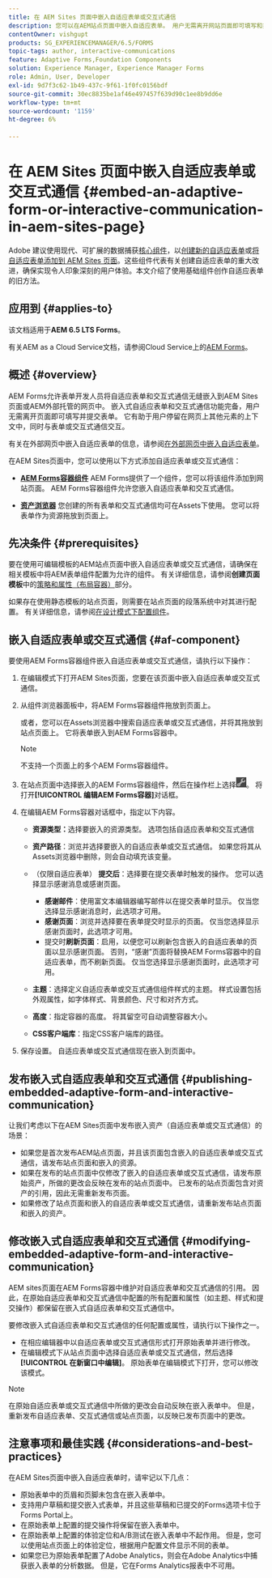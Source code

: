 ```yaml
---
title: 在 AEM Sites 页面中嵌入自适应表单或交互式通信
description: 您可以在AEM站点页面中嵌入自适应表单。 用户无需离开网站页面即可填写和提交表单。
contentOwner: vishgupt
products: SG_EXPERIENCEMANAGER/6.5/FORMS
topic-tags: author, interactive-communications
feature: Adaptive Forms,Foundation Components
solution: Experience Manager, Experience Manager Forms
role: Admin, User, Developer
exl-id: 9d7f3c62-1b49-437c-9f61-1f0fc0156bdf
source-git-commit: 30ec8835be1af46e497457f639d90c1ee8b9dd6e
workflow-type: tm+mt
source-wordcount: '1159'
ht-degree: 6%

---
```


# 在 AEM Sites 页面中嵌入自适应表单或交互式通信 {#embed-an-adaptive-form-or-interactive-communication-in-aem-sites-page}

<span class="preview">Adobe 建议使用现代、可扩展的数据捕获[核心组件](https://experienceleague.adobe.com/docs/experience-manager-core-components/using/adaptive-forms/introduction.html)，以[创建新的自适应表单](/help/forms/using/create-an-adaptive-form-core-components.md)或[将自适应表单添加到 AEM Sites 页面](/help/forms/using/create-or-add-an-adaptive-form-to-aem-sites-page.md)。这些组件代表有关创建自适应表单的重大改进，确保实现令人印象深刻的用户体验。本文介绍了使用基础组件创作自适应表单的旧方法。</span>

## 应用到 {#applies-to}

该文档适用于&#x200B;**AEM 6.5 LTS Forms**。

有关AEM as a Cloud Service文档，请参阅Cloud Service上的[AEM Forms](https://experienceleague.adobe.com/docs/experience-manager-cloud-service/content/forms/integrate/services/embed-adaptive-form-aem-sites.html)。


## 概述 {#overview}

AEM Forms允许表单开发人员将自适应表单和交互式通信无缝嵌入到AEM Sites页面或AEM外部托管的网页中。 嵌入式自适应表单和交互式通信功能完备，用户无需离开页面即可填写并提交表单。 它有助于用户停留在网页上其他元素的上下文中，同时与表单或交互式通信交互。

有关在外部网页中嵌入自适应表单的信息，请参阅[在外部网页中嵌入自适应表单](/help/forms/using/embed-adaptive-form-external-web-page.md)。

在AEM Sites页面中，您可以使用以下方式添加自适应表单或交互式通信：

* **[AEM Forms容器组件](/help/forms/using/embed-adaptive-form-aem-sites.md#af-component)**
AEM Forms提供了一个组件，您可以将该组件添加到网站页面。 AEM Forms容器组件允许您嵌入自适应表单和交互式通信。

* **[资产浏览器](/help/forms/using/embed-adaptive-form-aem-sites.md#asset-browser)**
您创建的所有表单和交互式通信均可在Assets下使用。 您可以将表单作为资源拖放到页面上。

## 先决条件 {#prerequisites}

要在使用可编辑模板的AEM站点页面中嵌入自适应表单或交互式通信，请确保在相关模板中将AEM表单组件配置为允许的组件。 有关详细信息，请参阅&#x200B;**创建页面模板**&#x200B;中的[策略和属性（布局容器）](/help/sites-authoring/templates.md)部分。

如果存在使用静态模板的站点页面，则需要在站点页面的段落系统中对其进行配置。 有关详细信息，请参阅[在设计模式下配置组件](/help/sites-authoring/default-components-designmode.md)。

## 嵌入自适应表单或交互式通信 {#af-component}

要使用AEM Forms容器组件嵌入自适应表单或交互式通信，请执行以下操作：

1. 在编辑模式下打开AEM Sites页面，您要在该页面中嵌入自适应表单或交互式通信。
1. 从组件浏览器面板中，将AEM Forms容器组件拖放到页面上。

   或者，您可以在Assets浏览器中搜索自适应表单或交互式通信，并将其拖放到站点页面上。 它将表单嵌入到AEM Forms容器中。

   >[!NOTE]
   >
   >不支持一个页面上的多个AEM Forms容器组件。

1. 在站点页面中选择嵌入的AEM Forms容器组件，然后在操作栏上选择![settings_icon](assets/settings_icon.png)。 将打开&#x200B;**[!UICONTROL 编辑AEM Forms容器]**&#x200B;对话框。
1. 在编辑AEM Forms容器对话框中，指定以下内容。

   * **资源类型：**&#x200B;选择要嵌入的资源类型。 选项包括自适应表单和交互式通信
   * **资产路径**：浏览并选择要嵌入的自适应表单或交互式通信。 如果您将其从Assets浏览器中删除，则会自动填充该变量。
   * （仅限自适应表单） **提交后**：选择要在提交表单时触发的操作。 您可以选择显示感谢消息或感谢页面。

      * **感谢邮件**：使用富文本编辑器编写邮件以在提交表单时显示。 仅当您选择显示感谢消息时，此选项才可用。
      * **感谢页面**：浏览并选择要在表单提交时显示的页面。 仅当您选择显示感谢页面时，此选项才可用。
      * 提交时&#x200B;**刷新页面**：启用，以便您可以刷新包含嵌入的自适应表单的页面以显示感谢页面。 否则，“感谢”页面将替换AEM Forms容器中的自适应表单，而不刷新页面。 仅当您选择显示感谢页面时，此选项才可用。

   * **主题**：选择定义自适应表单或交互式通信组件样式的主题。 样式设置包括外观属性，如字体样式、背景颜色、尺寸和对齐方式。
   * **高度**：指定容器的高度。 将其留空可自动调整容器大小。
   * **CSS客户端库**：指定CSS客户端库的路径。

1. 保存设置。 自适应表单或交互式通信现在嵌入到页面中。

## 发布嵌入式自适应表单和交互式通信 {#publishing-embedded-adaptive-form-and-interactive-communication}

让我们考虑以下在AEM Sites页面中发布嵌入资产（自适应表单或交互式通信）的场景：

* 如果您是首次发布AEM站点页面，并且该页面包含嵌入的自适应表单或交互式通信，请发布站点页面和嵌入的资源。
* 如果在发布的站点页面中仅修改了嵌入的自适应表单或交互式通信，请发布原始资产，所做的更改会反映在发布的站点页面中。 已发布的站点页面包含对资产的引用，因此无需重新发布页面。
* 如果修改了站点页面和嵌入的自适应表单或交互式通信，请重新发布站点页面和嵌入的资产。

## 修改嵌入式自适应表单和交互式通信 {#modifying-embedded-adaptive-form-and-interactive-communication}

AEM sites页面在AEM Forms容器中维护对自适应表单和交互式通信的引用。 因此，在原始自适应表单和交互式通信中配置的所有配置和属性（如主题、样式和提交操作）都保留在嵌入式自适应表单和交互式通信中。

要修改嵌入式自适应表单和交互式通信的任何配置或属性，请执行以下操作之一。

* 在相应编辑器中以自适应表单或交互式通信形式打开原始表单并进行修改。
* 在编辑模式下从站点页面中选择自适应表单或交互式通信，然后选择&#x200B;**[!UICONTROL 在新窗口中编辑]**。 原始表单在编辑模式下打开，您可以修改该模式。

>[!NOTE]
>
>在原始自适应表单或交互式通信中所做的更改会自动反映在嵌入表单中。 但是，重新发布自适应表单、交互式通信或站点页面，以反映已发布页面中的更改。

## 注意事项和最佳实践 {#considerations-and-best-practices}

在AEM Sites页面中嵌入自适应表单时，请牢记以下几点：

* 原始表单中的页眉和页脚未包含在嵌入表单中。
* 支持用户草稿和提交嵌入式表单，并且这些草稿和已提交的Forms选项卡位于Forms Portal上。
* 在原始表单上配置的提交操作将保留在嵌入表单中。
* 在原始表单上配置的体验定位和A/B测试在嵌入表单中不起作用。 但是，您可以使用站点页面上的体验定位，根据用户配置文件显示不同的表单。
* 如果您已为原始表单配置了Adobe Analytics，则会在Adobe Analytics中捕获嵌入表单的分析数据。 但是，它在Forms Analytics报表中不可用。
